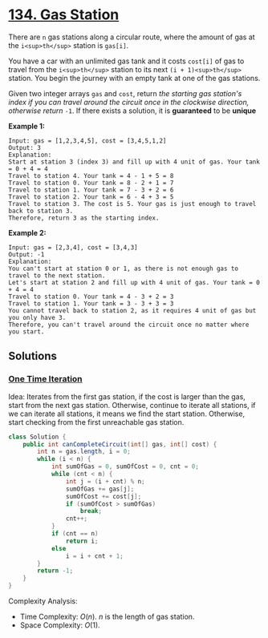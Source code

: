 # [134. Gas Station](https://leetcode.com/problems/gas-station/)

There are `n` gas stations along a circular route, where the amount of gas at the `i<sup>th</sup>` station is `gas[i]`.

You have a car with an unlimited gas tank and it costs `cost[i]` of gas to travel from the `i<sup>th</sup>` station to its next `(i + 1)<sup>th</sup>` station. You begin the journey with an empty tank at one of the gas stations.

Given two integer arrays `gas` and `cost`, return _the starting gas station's index if you can travel around the circuit once in the clockwise direction, otherwise return_ `-1`. If there exists a solution, it is **guaranteed** to be **unique**

**Example 1:**

```
Input: gas = [1,2,3,4,5], cost = [3,4,5,1,2]
Output: 3
Explanation:
Start at station 3 (index 3) and fill up with 4 unit of gas. Your tank = 0 + 4 = 4
Travel to station 4. Your tank = 4 - 1 + 5 = 8
Travel to station 0. Your tank = 8 - 2 + 1 = 7
Travel to station 1. Your tank = 7 - 3 + 2 = 6
Travel to station 2. Your tank = 6 - 4 + 3 = 5
Travel to station 3. The cost is 5. Your gas is just enough to travel back to station 3.
Therefore, return 3 as the starting index.
```

**Example 2:**

```
Input: gas = [2,3,4], cost = [3,4,3]
Output: -1
Explanation:
You can't start at station 0 or 1, as there is not enough gas to travel to the next station.
Let's start at station 2 and fill up with 4 unit of gas. Your tank = 0 + 4 = 4
Travel to station 0. Your tank = 4 - 3 + 2 = 3
Travel to station 1. Your tank = 3 - 3 + 3 = 3
You cannot travel back to station 2, as it requires 4 unit of gas but you only have 3.
Therefore, you can't travel around the circuit once no matter where you start.
```

## Solutions
### [One Time Iteration](GasStation.java)

Idea: Iterates from the first gas station, if the cost is larger than the gas, start from the next gas station. Otherwise, continue to iterate all stations, if we can iterate all stations, it means we find the start station. Otherwise, start checking from the first unreachable gas station.

```java
class Solution {
    public int canCompleteCircuit(int[] gas, int[] cost) {
        int n = gas.length, i = 0;
        while (i < n) {
            int sumOfGas = 0, sumOfCost = 0, cnt = 0;
            while (cnt < n) {
                int j = (i + cnt) % n;
                sumOfGas += gas[j];
                sumOfCost += cost[j];
                if (sumOfCost > sumOfGas)
                    break;
                cnt++;
            }
            if (cnt == n)
                return i;
            else
                i = i + cnt + 1;
        }
        return -1;
    }
}
```

Complexity Analysis:

- Time Complexity: $O(n)$. $n$ is the length of gas station.
- Space Complexity: $O(1)$.
